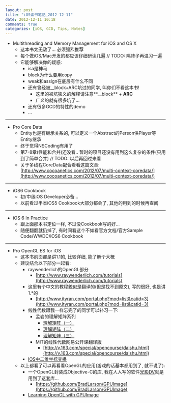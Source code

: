 ```yaml
---
layout: post
title: "iOS读书笔记_2012-12-11"
date: 2012-12-11 10:18
comments: true
categories: [iOS, GCD, Tips, Notes]
---
```

*   Multithreading and Memory Management for iOS and OS X
    *   这本书太无敌了... 必须强烈推荐
    *   每个做iOS/Mac开发的都应该仔细研读几遍 // TODO: 隔阵子再温习一遍
    *   它能够解决你的疑惑:
        *   isa是神马
        *   block为什么要用copy
        *   weak和assign在底层有什么不同
        *   还有曾经被__block+ARC坑过的同学, 叫你们不看这本书!
            *   这里的被坑狭义的解释请注意**__block** + **ARC**
            *   广义的就有很多坑了...
        *   还有很多GCD的特性的demo
        *   ...  
        
---
*   Pro Core Data
    *   Entity也是有继承关系的, 可以定义一个Abstract的Person供Player等Entity继承
    *   终于觉得NSCoding有用了
    *   第7-8章(性能和合并)还没看.. 暂时的项目还没有用到这么复杂的条件(只用到了简单合并) // TODO: 以后再回过来看
    *   关于多线程CoreData配合看看这篇文章: [http://www.cocoanetics.com/2012/07/multi-context-coredata/](http://www.cocoanetics.com/2012/07/multi-context-coredata/)

---
*   iOS6 Cookbook
    *   初/中级iOS Developer必备...
    *   以前看过半本iOS5 Cookbook大部分都会了, 其他的用到的时候再查阅

---
*   iOS 6 In Practice
    *   跟上面那本书定位一样, 不过没Cookbook写的好...
    *   随便翻翻就扔掉了, 有时间看这个不如看官方文档/官方Sample Code/WWDC/iOS6 Cookbook

---
*   Pro OpenGL ES for iOS
    *   这本书前面都是讲1.1的, 比较详细, 能了解个大概
    *   建议结合以下部分一起看:
        *   raywenderlich的OpenGL部分
            *   [http://www.raywenderlich.com/tutorials](http://www.raywenderlich.com/tutorials)
        *   这里有个中文的教程貌似是翻译的(但是找不到原文), 写的很好, 也是讲1.*的
            *   [http://www.ityran.com/portal.php?mod=list&catid=3](http://www.ityran.com/portal.php?mod=list&catid=3)
        *   线性代数跟我一样忘完了的同学可以补习一下:
            *   孟岩的理解矩阵系列
                *   [理解矩阵（一）](http://blog.csdn.net/myan/article/details/647511)
                *   [理解矩阵（二）](http://blog.csdn.net/myan/article/details/649018)
                *   [理解矩阵（三）](http://blog.csdn.net/myan/article/details/1865397)
            *   MIT的线性代数网易公开课翻译版
                *   [http://v.163.com/special/opencourse/daishu.html](http://v.163.com/special/opencourse/daishu.html)
        *   [IOS中二维坐标变换](http://www.cnblogs.com/delonchen/archive/2011/08/03/iostransform.html)
    *   以上都看了可以再看看OpenGL的应用(游戏的话基本都用到了, 就不说了):
        *   一个OpenGL封装成Objective-C的库, 我在人人写的软件[光影DV](http://itunes.apple.com/us/app/guang-yingdv/id552718710?ls=1&mt=8)就是用到了这套库...
            *   [https://github.com/BradLarson/GPUImage](https://github.com/BradLarson/GPUImage)
        *  [Learning OpenGL with GPUImage](http://indieambitions.com/idevblogaday/learning-opengl-gpuimage/)













